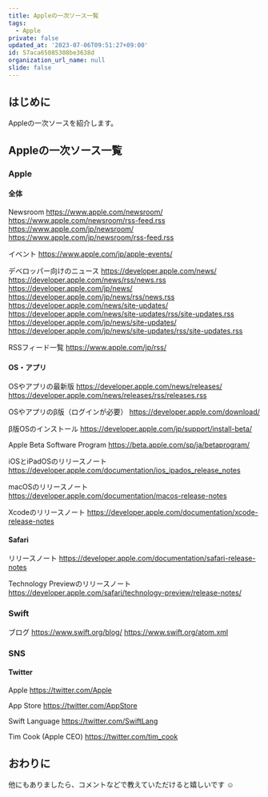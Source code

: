 ```yaml
---
title: Appleの一次ソース一覧
tags:
  - Apple
private: false
updated_at: '2023-07-06T09:51:27+09:00'
id: 57aca65085308be3638d
organization_url_name: null
slide: false
---
```

## はじめに

Appleの一次ソースを紹介します。

## Appleの一次ソース一覧

### Apple

#### 全体

Newsroom
https://www.apple.com/newsroom/
https://www.apple.com/newsroom/rss-feed.rss
https://www.apple.com/jp/newsroom/
https://www.apple.com/jp/newsroom/rss-feed.rss

イベント
https://www.apple.com/jp/apple-events/

デベロッパー向けのニュース
https://developer.apple.com/news/
https://developer.apple.com/news/rss/news.rss
https://developer.apple.com/jp/news/
https://developer.apple.com/jp/news/rss/news.rss
https://developer.apple.com/news/site-updates/
https://developer.apple.com/news/site-updates/rss/site-updates.rss
https://developer.apple.com/jp/news/site-updates/
https://developer.apple.com/jp/news/site-updates/rss/site-updates.rss

RSSフィード一覧
https://www.apple.com/jp/rss/

#### OS・アプリ

OSやアプリの最新版
https://developer.apple.com/news/releases/
https://developer.apple.com/news/releases/rss/releases.rss

OSやアプリのβ版（ログインが必要）
https://developer.apple.com/download/

β版OSのインストール
https://developer.apple.com/jp/support/install-beta/

Apple Beta Software Program
https://beta.apple.com/sp/ja/betaprogram/

iOSとiPadOSのリリースノート
https://developer.apple.com/documentation/ios_ipados_release_notes

macOSのリリースノート
https://developer.apple.com/documentation/macos-release-notes

Xcodeのリリースノート
https://developer.apple.com/documentation/xcode-release-notes

#### Safari

リリースノート
https://developer.apple.com/documentation/safari-release-notes

Technology Previewのリリースノート
https://developer.apple.com/safari/technology-preview/release-notes/

### Swift

ブログ
https://www.swift.org/blog/
https://www.swift.org/atom.xml

### SNS

#### Twitter

Apple
https://twitter.com/Apple

App Store
https://twitter.com/AppStore

Swift Language
https://twitter.com/SwiftLang

Tim Cook (Apple CEO)
https://twitter.com/tim_cook

## おわりに

他にもありましたら、コメントなどで教えていただけると嬉しいです :relaxed:
